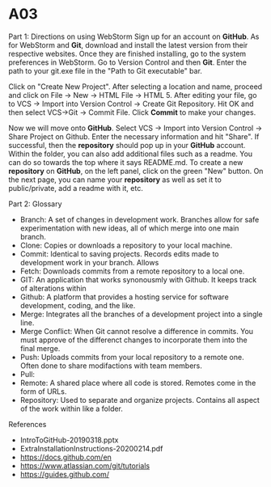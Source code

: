 # A03

Part 1: Directions on using WebStorm
Sign up for an account on **GitHub**. As for WebStorm and **Git**, download and install the latest version from their respective websites. Once they are finished installing, go to the system preferences in WebStorm. Go to Version Control and then **Git**. Enter the path to your git.exe file in the "Path to Git executable" bar.

Click on "Create New Project". After selecting a location and name, proceed and click on File -> New -> HTML File -> HTML 5. After editing your file, go to VCS -> Import into Version Control -> Create Git Repository. Hit OK and then select VCS->Git -> Commit File. Click **Commit** to make your changes.

Now we will move onto **GitHub**. Select VCS -> Import into Version Control -> Share Project on Github. Enter the necessary information and hit "Share". If successful, then the **repository** should pop up in your **GitHub** account. Within the folder, you can also add additional files such as a readme. You can do so towards the top where it says README.md. To create a new **repository** on **GitHub**, on the left panel, click on the green "New" button. On the next page, you can name your **repository** as well as set it to public/private, add a readme with it, etc.


Part 2: Glossary
- Branch: A set of changes in development work. Branches allow for safe experimentation with new ideas, all of which merge into one main branch.
- Clone: Copies or downloads a repository to your local machine.
- Commit: Identical to saving projects. Records edits made to development work in your branch. Allows 
- Fetch: Downloads commits from a remote repository to a local one. 
- GIT: An application that works synonousmly with Github. It keeps track of alterations within 
- Github: A platform that provides a hosting service for software development, coding, and the like.
- Merge: Integrates all the branches of a development project into a single line.
- Merge Conflict: When Git cannot resolve a difference in commits. You must approve of the differenct changes to incorporate them into the final merge.
- Push: Uploads commits from your local repository to a remote one. Often done to share modifactions with team members.
- Pull: 
- Remote: A shared place where all code is stored. Remotes come in the form of URLs.
- Repository: Used to separate and organize projects. Contains all aspect of the work within like a folder.


References
- IntroToGitHub-20190318.pptx
- ExtraInstallationInstructions-20200214.pdf
- https://docs.github.com/en
- https://www.atlassian.com/git/tutorials
- https://guides.github.com/
